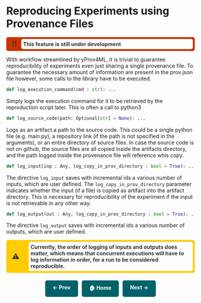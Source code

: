 
# Reproducing Experiments using Provenance Files

<div style="display: flex; align-items: center; background-color: #cc3300; color: #333; border: 5px solid #cc3300; font-weight: bold; border-radius: 5px; position: relative;">
    <span style="position: absolute; left: 10px; font-size: 20px;">‼</span>
    <span style="margin-left: 35px; padding: 5px; background-color: white; border-radius: 5px; width: 100%">This feature is still under development</span>
</div>


With workflow streamlined by yProv4ML, it is trivial to guarantee reproducibility of experiments even just sharing a single provenance file. 
To guarantee the necessary amount of information are present in the prov.json file however, some calls to the library have to be executed. 

```python
def log_execution_command(cmd : str): ...
```

Simply logs the execution command for it to be retrieved by the reproduction script later. This is often a call to python3

```python
def log_source_code(path: Optional[str] = None): ...
```

Logs as an artifact a path to the source code. This could be a single python file (e.g. main.py), a repository link (if the path is not specified in the arguments), or an entire directory of source files. 
In case the source code is not on github, the source files are all copied inside the artifacts directory, and the path logged inside the provenance file will reference whis copy. 

```python
def log_input(inp : Any, log_copy_in_prov_directory : bool = True): ...
```

The directive `log_input` saves with incremental ids a various number of inputs, which are user defined. 
The `log_copy_in_prov_directory` parameter indicates whether the input (if a file) is copied as artifact into the artifact directory. This is necessary for reproducibility of the experiment if the input is not retrievable in any other way. 

```python
def log_output(out : Any, log_copy_in_prov_directory : bool = True): ...
```

The directive `log_output` saves with incremental ids a various number of outputs, which are user defined. 

<div style="display: flex; align-items: center; background-color: #ffcc00; color: #333; border: 5px solid #ffcc00; font-weight: bold; border-radius: 5px; position: relative;">
    <span style="position: absolute; left: 10px; font-size: 20px;">⚠</span>
    <span style="margin-left: 55px; padding: 5px; background-color: white; border-radius: 5px; width:100%">
    Currently, the order of logging of inputs and outputs does matter, which means that concurrent executions will have to log information in order, for a run to be considered reproducible. 
    </span>
</div>



<div style="display: flex; justify-content: center; gap: 10px; margin-top: 20px;">
    <a href="registering_metrics.md" style="text-decoration: none; background-color: #006269; color: white; padding: 10px 20px; border-radius: 5px; font-weight: bold; transition: 0.3s;">← Prev</a>
    <a href="." style="text-decoration: none; background-color: #006269; color: white; padding: 10px 20px; border-radius: 5px; font-weight: bold; transition: 0.3s;">🏠 Home</a>
    <a href="prov_viewer.md" style="text-decoration: none; background-color: #006269; color: white; padding: 10px 20px; border-radius: 5px; font-weight: bold; transition: 0.3s;">Next →</a>
</div>